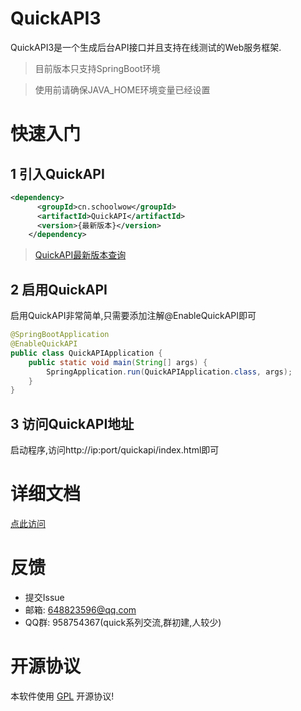 # QuickAPI3

QuickAPI3是一个生成后台API接口并且支持在线测试的Web服务框架.

> 目前版本只支持SpringBoot环境

> 使用前请确保JAVA_HOME环境变量已经设置

# 快速入门

## 1 引入QuickAPI
```xml
<dependency>
      <groupId>cn.schoolwow</groupId>
      <artifactId>QuickAPI</artifactId>
      <version>{最新版本}</version>
    </dependency>
```

> [QuickAPI最新版本查询](https://search.maven.org/search?q=a:QuickAPI)

## 2 启用QuickAPI

启用QuickAPI非常简单,只需要添加注解@EnableQuickAPI即可

```java
@SpringBootApplication
@EnableQuickAPI
public class QuickAPIApplication {
    public static void main(String[] args) {
        SpringApplication.run(QuickAPIApplication.class, args);
    }
}
```

## 3 访问QuickAPI地址

启动程序,访问http://ip:port/quickapi/index.html即可

# 详细文档

[点此访问](https://quickapi.schoolwow.cn/)

# 反馈

* 提交Issue
* 邮箱: 648823596@qq.com
* QQ群: 958754367(quick系列交流,群初建,人较少)

# 开源协议
本软件使用 [GPL](http://www.gnu.org/licenses/gpl-3.0.html) 开源协议!
